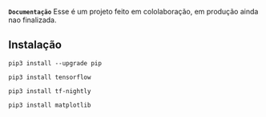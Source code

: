 
**`Documentação`**
Esse é um projeto feito em cololaboração, em produção ainda nao finalizada.
## Instalação
```
pip3 install --upgrade pip
```
```
pip3 install tensorflow
```
```
pip3 install tf-nightly
```
```
pip3 install matplotlib
```